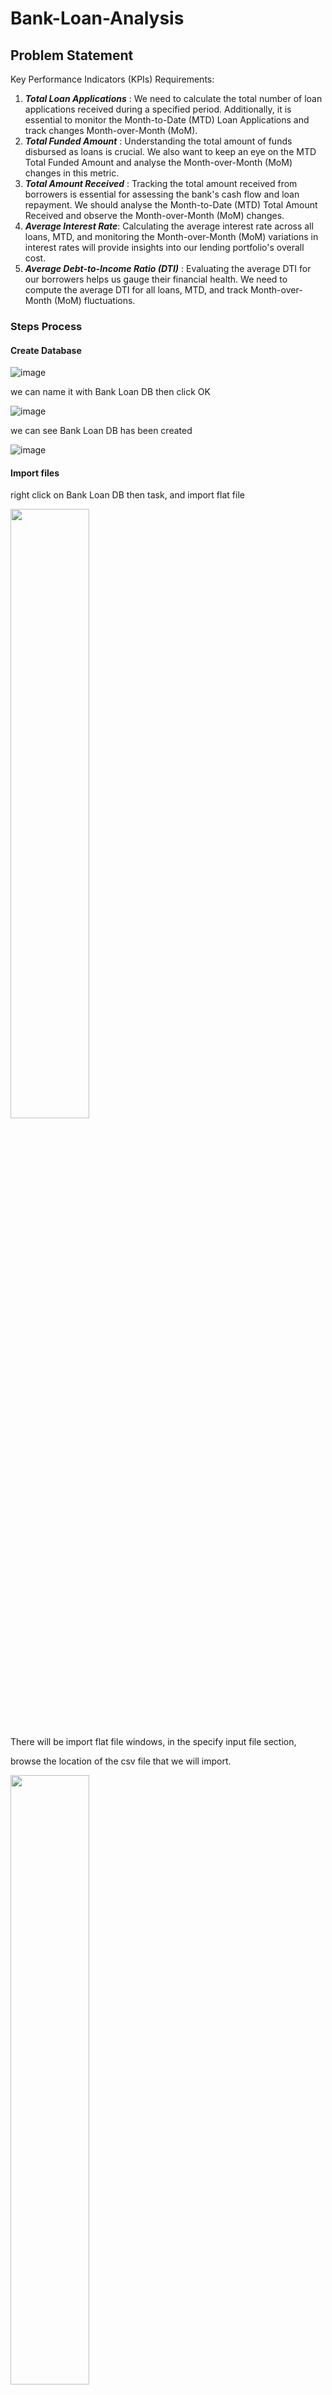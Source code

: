 # Bank-Loan-Analysis

## Problem Statement
Key Performance Indicators (KPIs) Requirements:
1. ***Total Loan Applications*** :
   We need to calculate the total number of loan applications received during a specified period.
   Additionally, it is essential to monitor the Month-to-Date (MTD) Loan Applications and track changes Month-over-Month (MoM).
3. ***Total Funded Amount*** :
   Understanding the total amount of funds disbursed as loans is crucial.
   We also want to keep an eye on the MTD Total Funded Amount and analyse the Month-over-Month (MoM) changes in this metric.
5. ***Total Amount Received*** :
   Tracking the total amount received from borrowers is essential for assessing the bank's cash flow and loan repayment.
   We should analyse the Month-to-Date (MTD) Total Amount Received and observe the Month-over-Month (MoM) changes.
7. ***Average Interest Rate***:
   Calculating the average interest rate across all loans, MTD, and monitoring the Month-over-Month (MoM) variations
   in interest rates will provide insights into our lending portfolio's overall cost.
9. ***Average Debt-to-Income Ratio (DTI)*** :
   Evaluating the average DTI for our borrowers helps us gauge their financial health.
   We need to compute the average DTI for all loans, MTD, and track Month-over-Month (MoM) fluctuations.
   



### Steps Process

#### Create Database

![image](https://github.com/user-attachments/assets/627d6144-34a8-46ea-899c-da637d9adeac)

we can name it with Bank Loan DB then click OK

![image](https://github.com/user-attachments/assets/d5b3ed99-c1a9-44bf-9ecd-b30e55b58151)

we can see Bank Loan DB has been created

![image](https://github.com/user-attachments/assets/6852e8e2-e4ba-48cc-8005-4ba7dc5c9501)

#### Import files

right click on Bank Loan DB then task, and import flat file

<image src="https://github.com/user-attachments/assets/ea7155c8-3c31-4ec0-8409-202081d26660" width=50% heigh=50% />

There will be import flat file windows, in the specify input file section, 

browse the location of the csv file that we will import.

<image src="https://github.com/user-attachments/assets/6e808ff6-f210-45b2-95d9-981f2bc3b120" width=50% heigh=50% />

the file name is financial_loan.csv 

![image](https://github.com/user-attachments/assets/6ebf9bef-0520-4ad7-b41d-39c8485ad089)

new table name automatically names it financial_loan

<image src="https://github.com/user-attachments/assets/90165032-ac10-4a18-b6d1-3e7bb701f02e" width=60% heigh=60% />

we change it with bank_loan_data

<image src="https://github.com/user-attachments/assets/7b8e0129-810e-4661-a99c-d8905ff103e6" width=60% heigh=60% />

on the preview data, we can see a query that similar with csv data , then click next

<image src="https://github.com/user-attachments/assets/8a27e671-4d03-4e6a-8758-e292ff25d6c2" width=60% heigh=60% />

on the modify columns, we will add a primary key and change some data type

<image src="https://github.com/user-attachments/assets/b6838619-fb72-4c46-986f-1f166957ef5f" width=60% heigh=60% />

we make the id column the primary key, and nvarchar is changed to varchar, then click next and finish

![image](https://github.com/user-attachments/assets/67a7f3e3-9dfd-4f7a-b814-d5c97263cd0e)

### Error Message

<image src="https://github.com/user-attachments/assets/17973bc1-923d-49fc-9c98-0fbd7b14e7db" width=60% heigh=60% />

click on the error sign 

the message says 

![image](https://github.com/user-attachments/assets/5ff5d168-d96d-42e3-9611-aed10e8bf84e)

then we go back to modify column , then find total_payment and loan_amount

![image](https://github.com/user-attachments/assets/66c0893a-aad1-4866-9e41-a90b0afab302)

we change data type from smallint into int, then click next

![image](https://github.com/user-attachments/assets/31fc2397-6387-4fd1-908a-22e79fde2717)

there is still an error says 

![image](https://github.com/user-attachments/assets/307452bb-fe51-4ac0-89f5-c16082cbe0a6)

we will check by open CSV file, to find what column that consist of more than 50 character
we see that column emp_title shows over 50 characters

<image src="https://github.com/user-attachments/assets/6c2a7920-80a7-4931-a62c-0886ba1cb774" width=60% heigh=60% />

chnge Data type of Column name "emp_title" into varchar(100) type manually or varchar(MAX)

![image](https://github.com/user-attachments/assets/4cf86c5b-1970-4528-89f7-95c6f399ad25)

dont forget to uncheck the bottom of preview data

![image](https://github.com/user-attachments/assets/1b4e7219-e8d0-4291-ba92-a1e631c21cf8)

then we can click next until finish and close
